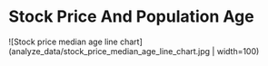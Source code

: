 # Stock Price And Population Age

![Stock price median age line chart](analyze_data/stock_price_median_age_line_chart.jpg | width=100)
